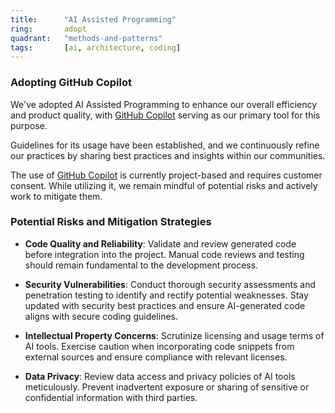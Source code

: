 ```yaml
---
title:      "AI Assisted Programming"
ring:       adopt
quadrant:   "methods-and-patterns"
tags:       [ai, architecture, coding]
---
```


### Adopting GitHub Copilot

We've adopted AI Assisted Programming to enhance our overall efficiency and product quality, with [GitHub Copilot](/tools/github-copilot/) serving as our primary tool for this purpose.

Guidelines for its usage have been established, and we continuously refine our practices by sharing best practices and insights within our communities.

The use of [GitHub Copilot](/tools/github-copilot/) is currently project-based and requires customer consent. While utilizing it, we remain mindful of potential risks and actively work to mitigate them.

### Potential Risks and Mitigation Strategies

- **Code Quality and Reliability**: Validate and review generated code before integration into the project. Manual code reviews and testing should remain fundamental to the development process.

- **Security Vulnerabilities**: Conduct thorough security assessments and penetration testing to identify and rectify potential weaknesses. Stay updated with security best practices and ensure AI-generated code aligns with secure coding guidelines.

- **Intellectual Property Concerns**: Scrutinize licensing and usage terms of AI tools. Exercise caution when incorporating code snippets from external sources and ensure compliance with relevant licenses.

- **Data Privacy**: Review data access and privacy policies of AI tools meticulously. Prevent inadvertent exposure or sharing of sensitive or confidential information with third parties.
